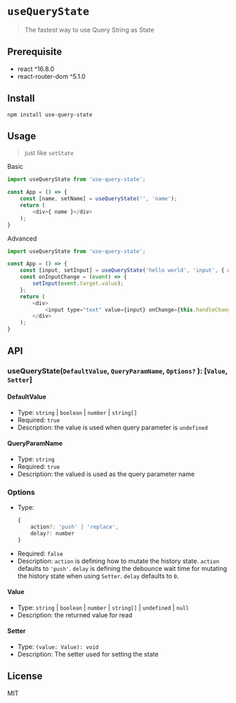 # `useQueryState`
> The fastest way to use Query String as State

## Prerequisite
- react ^16.8.0
- react-router-dom ^5.1.0

## Install
```
npm install use-query-state
```

## Usage
> just like `setState`

Basic
```js
import useQueryState from 'use-query-state';

const App = () => {
	const [name, setName] = useQueryState('', 'name');
	return (
		<div>{ name }</div>
	);
}
```

Advanced
```js
import useQueryState from 'use-query-state';

const App = () => {
	const [input, setInput] = useQueryState('hello world', 'input', { action: 'replace', delay: 300 });
	const onInputChange = (event) => {
		setInput(event.target.value);
	};
	return (
		<div>
			<input type="text" value={input} onChange={this.handleChange} />
		</div>
	);
}
```



## API
### useQueryState(`DefaultValue`, `QueryParamName`, `Options?` ): [`Value`, `Setter`]

#### DefaultValue
- Type: `string`  |  `boolean`  |  `number`  |  `string[]`
- Required: `true`
- Description: the value is used when query parameter is `undefined`

#### QueryParamName
- Type: `string`
- Required: `true`
- Description: the valued is used as the query parameter name

### Options
- Type: 
	```js
	{
		action?: 'push' | 'replace',
		delay?: number 
	}
	```
- Required: `false`
- Description: 
	`action` is defining how to mutate the history state. `action` defaults to `'push'`.
	`delay` is defining the debounce wait time for mutating the history state when using `Setter`.
	`delay` defaults to `0`.

#### Value
- Type: `string`  |  `boolean`  |  `number`  |  `string[]` | `undefined` | `null`
- Description: the returned value for read

#### Setter
- Type: `(value: Value): void`
- Description: The setter used for setting the state


## License
MIT
